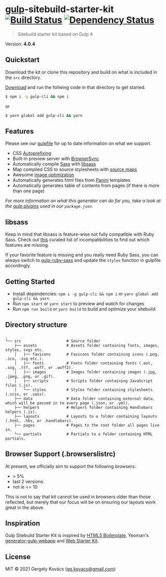 # [gulp](https://github.com/gulpjs/gulp)-sitebuild-starter-kit [![Build Status][travis-image]][travis-url] [![Dependency Status][daviddm-image]][daviddm-url]
> Sitebuild starter kit based on Gulp 4

Version: **4.0.4**

## Quickstart
Download the kit or clone this repository and build on what is included in the `src` directory.

[Download](https://github.com/ggkovacs/gulp-sitebuild-starter-kit/releases/latest) and run the follwing code in that directory to get started.

```sh
$ npm i -g gulp-cli && npm i
```

or

```sh
$ yarn global add gulp-cli && yarn
```

## Features

Please see our [gulpfile](gulpfile.babel.js) for up to date information on what we support.

* CSS [Autoprefixing](https://github.com/postcss/autoprefixer)
* Built-in preview server with [BrowserSync](https://www.browsersync.io/)
* Automatically compile [Sass](http://sass-lang.com/) with [libsass](http://libsass.org)
* Map compiled CSS to source stylesheets with [source maps](https://www.npmjs.com/package/gulp-sourcemaps)
* Awesome [image optimization](https://www.npmjs.com/package/gulp-imagemin)
* Automatically generates html files from [Panini](https://github.com/zurb/panini) templates
* Automatically generates table of contents from pages (if there is more than one page)

*For more information on what this generator can do for you, take a look at the [gulp plugins](package.json) used in our `package.json`.*

## libsass

Keep in mind that libsass is feature-wise not fully compatible with Ruby Sass. Check out [this](http://sass-compatibility.github.io) curated list of incompatibilities to find out which features are missing.

If your favorite feature is missing and you really need Ruby Sass, you can always switch to [gulp-ruby-sass](https://github.com/sindresorhus/gulp-ruby-sass) and update the `styles` function in gulpfile accordingly.

## Getting Started

- Install dependencies: `npm i -g gulp-cli && npm i` or `yarn global add gulp-cli && yarn`
- Run `npm start` or `yarn start` to preview and watch for changes
- Run `npm run build` or `yarn build` to build and optimize your sitebuild

## Directory structure
    .
    └── src                    # Source folder
        ├── assets             # Assets folder containing fonts, images, styles, svgs etc.
        │   ├── favicons       # Favicons folder containing icons (.png, .ico, .svg etc.).
        │   ├── fonts          # Fonts folder containing fonts (.eot, .svg, .ttf, .woff, or .woff2).
        │   ├── images         # Images folder containing images (.jpg, .jpeg, .png, or .gif).
        │   ├── scripts        # Scripts folder containing JavaScript files (.js).
        │   └── styles         # Styles folder containing stylesheets (.scss, or .sass).
        ├── data               # Data folder containing external data, which will be passed in to every page (.json, or .yml).
        ├── helpers            # Helpers folder containing Handlebars helpers (.js).
        ├── layouts            # Layouts to a folder containing layouts (.html, .hbs, or .handlebars).
        ├── pages              # Pages to the root folder all pages live in.
        └── partials           # Partials to a folder containing HTML partials.

## Browser Support (.browserslistrc)

At present, we officially aim to support the following browsers:

- \> 5%
- last 2 versions
- not ie <= 10

This is not to say that kit cannot be used in browsers older than those reflected, but merely that our focus will be on ensuring our layouts work great in the above.

## Inspiration

Gulp Sitebuild Starter Kit is inspired by [HTML5 Boilerplate](https://html5boilerplate.com/), Yeoman's [generator-gulp-webapp](https://github.com/yeoman/generator-gulp-webapp) and [Web Starter Kit](https://github.com/google/web-starter-kit).

## License
MIT © 2021 Gergely Kovács (gg.kovacs@gmail.com)

[daviddm-image]: https://david-dm.org/ggkovacs/gulp-sitebuild-starter-kit/dev-status.svg
[daviddm-url]: https://david-dm.org/ggkovacs/gulp-sitebuild-starter-kit#info=devDependencies
[travis-image]: https://travis-ci.com/ggkovacs/gulp-sitebuild-starter-kit.svg?branch=master
[travis-url]: https://travis-ci.com/ggkovacs/gulp-sitebuild-starter-kit

